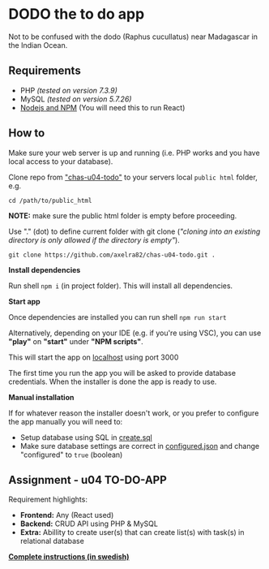 # DODO the to do app

Not to be confused with the dodo (Raphus cucullatus) near Madagascar in the Indian Ocean.

## Requirements

- PHP _(tested on version 7.3.9)_
- MySQL _(tested on version 5.7.26)_
- [Nodejs and NPM](https://nodejs.org/en/) (You will need this to run React)

## How to

Make sure your web server is up and running (i.e. PHP works and you have local access to your database).

Clone repo from ["chas-u04-todo"](https://github.com/chas-academy/u04-todo-app-axelra82) to your servers local `public html` folder, e.g.

```cd /path/to/public_html```

**NOTE:** make sure the public html folder is empty before proceeding.

Use "." (dot) to define current folder with git clone (_"cloning into an existing directory is only allowed if the directory is empty"_).

```git clone https://github.com/axelra82/chas-u04-todo.git .```

**Install dependencies**

Run shell ```npm i``` (in project folder). This will install all dependencies.

**Start app**

Once dependencies are installed you can run shell ```npm run start```

Alternatively, depending on your IDE (e.g. if you're using VSC), you can use **"play"** on **"start"** under **"NPM scripts"**.

This will start the app on [localhost](http://localhost:3000) using port 3000

The first time you run the app you will be asked to provide database credentials. When the installer is done the app is ready to use.

**Manual installation**

If for whatever reason the installer doesn't work, or you prefer to configure the app manually you will need to:

- Setup database using SQL in [create.sql](/backend/API/Endpoint/Configure/create.sql)
- Make sure database settings are correct in [configured.json](/public/configured.json) and change "configured" to `true` (boolean)

## Assignment - u04 TO-DO-APP

Requirement highlights:

- **Frontend:** Any (React used)
- **Backend:** CRUD API using PHP & MySQL
- **Extra:** Abillity to create user(s) that can create list(s) with task(s) in relational database

[**Complete instructions (in swedish)**](https://docs.google.com/document/d/1BECprFcgqsTL_8USLCe5ALIMLdwfFTNd_Sl12bJBYqw/edit)
